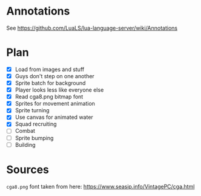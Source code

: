 # Annotations

See https://github.com/LuaLS/lua-language-server/wiki/Annotations

# Plan

 - [x] Load from images and stuff
 - [x] Guys don't step on one another
 - [x] Sprite batch for background
 - [x] Player looks less like everyone else
 - [x] Read cga8.png bitmap font
 - [x] Sprites for movement animation
 - [x] Sprite turning
 - [x] Use canvas for animated water
 - [x] Squad recruiting
 - [ ] Combat
 - [ ] Sprite bumping
 - [ ] Building

# Sources

`cga8.png` font taken from here: https://www.seasip.info/VintagePC/cga.html